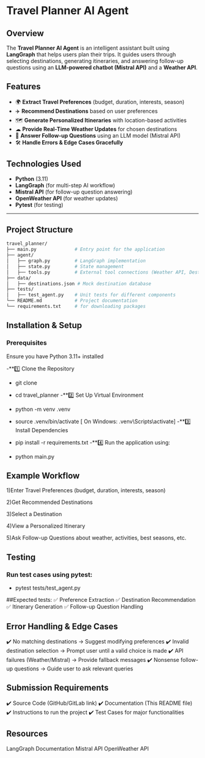 # Travel Planner AI Agent

## Overview
The **Travel Planner AI Agent** is an intelligent assistant built using **LangGraph** that helps users plan their trips. It guides users through selecting destinations, generating itineraries, and answering follow-up questions using an **LLM-powered chatbot (Mistral API)** and a **Weather API**.

## Features
- 🌍 **Extract Travel Preferences** (budget, duration, interests, season)
- ✈️ **Recommend Destinations** based on user preferences
- 🗺 **Generate Personalized Itineraries** with location-based activities
- ☁ **Provide Real-Time Weather Updates** for chosen destinations
- 💬 **Answer Follow-up Questions** using an LLM model (Mistral API)
- 🛠 **Handle Errors & Edge Cases Gracefully**

## Technologies Used
- **Python** (3.11)
- **LangGraph** (for multi-step AI workflow)
- **Mistral API** (for follow-up question answering)
- **OpenWeather API** (for weather updates)
- **Pytest** (for testing)

---

## Project Structure
```bash
travel_planner/
├── main.py              # Entry point for the application
├── agent/
│   ├── graph.py         # LangGraph implementation
│   ├── state.py         # State management
│   ├── tools.py         # External tool connections (Weather API, Destination Loader)
├── data/
│   ├── destinations.json # Mock destination database
├── tests/
│   ├── test_agent.py    # Unit tests for different components
└── README.md            # Project documentation
└── requirements.txt     # for downloading packages
```
## Installation & Setup
### Prerequisites
Ensure you have Python 3.11+ installed 

-**1️⃣ Clone the Repository
  - git clone <your-repository-url>
  
  - cd travel_planner
-**2️⃣ Set Up Virtual Environment
  - python -m venv .venv
  - source .venv/bin/activate  [ On Windows: .venv\Scripts\activate]
-**3️⃣ Install Dependencies
  - pip install -r requirements.txt
-**4️⃣ Run the application using:
  - python main.py


## Example Workflow
1)Enter Travel Preferences (budget, duration, interests, season)

2)Get Recommended Destinations

3)Select a Destination

4)View a Personalized Itinerary

5)Ask Follow-up Questions about weather, activities, best seasons, etc.

## Testing

### Run test cases using pytest:
- pytest tests/test_agent.py

##Expected tests:
✅ Preference Extraction
✅ Destination Recommendation
✅ Itinerary Generation
✅ Follow-up Question Handling


## Error Handling & Edge Cases
✔️ No matching destinations → Suggest modifying preferences
✔️ Invalid destination selection → Prompt user until a valid choice is made
✔️ API failures (Weather/Mistral) → Provide fallback messages
✔️ Nonsense follow-up questions → Guide user to ask relevant queries

## Submission Requirements
✔️ Source Code (GitHub/GitLab link)
✔️ Documentation (This README file)
✔️ Instructions to run the project
✔️ Test Cases for major functionalities

## Resources
LangGraph Documentation
Mistral API
OpenWeather API

